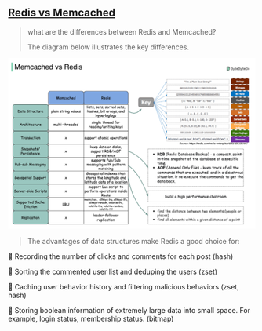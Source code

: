 ## [Redis vs Memcached](https://blog.bytebytego.com/p/redis-vs-memcached?s=r)

> what are the differences between Redis and Memcached?
>
> The diagram below illustrates the key differences.

![redis_memcached](redis_memcached.jpeg)

> The advantages of data structures make Redis a good choice for:

🔹 Recording the number of clicks and comments for each post (hash)

🔹 Sorting the commented user list and deduping the users (zset)

🔹 Caching user behavior history and filtering malicious behaviors (zset, hash)

🔹 Storing boolean information of extremely large data into small space. For example, login status, membership status. (bitmap)